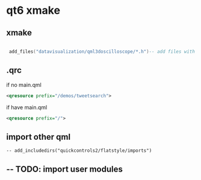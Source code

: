 # qt6 xmake

## xmake

```lua

 add_files("datavisualization/qml3doscilloscope/*.h")-- add files with Q_OBJECT meta (only for qt.moc),not add_includedirs,or add_headerfiles
```

## .qrc

if no main.qml
```qrc
<qresource prefix="/demos/tweetsearch">
```
if have main.qml
```qrc
<qresource prefix="/">
```
## import other qml 

    -- add_includedirs("quickcontrols2/flatstyle/imports")

    
## -- TODO: import user modules





 